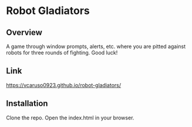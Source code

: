 # Robot Gladiators

## Overview
A game through window prompts, alerts, etc. where you are pitted against robots for three rounds of fighting. Good luck!

## Link
https://vcaruso0923.github.io/robot-gladiators/

## Installation
Clone the repo. Open the index.html in your browser.
